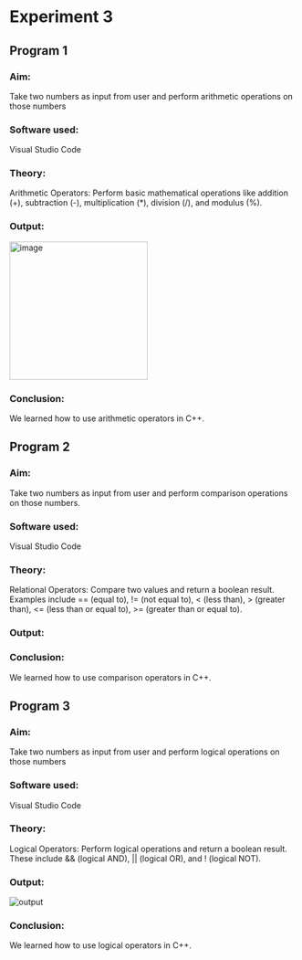 # Experiment 3
## Program 1
### Aim: 
Take two numbers as input from user and perform arithmetic operations on those numbers
### Software used: 
Visual Studio Code
### Theory:
Arithmetic Operators: Perform basic mathematical operations like addition (+), subtraction (-), multiplication (*), division (/), and modulus (%).
### Output:
<img width="242" alt="image" src="https://github.com/user-attachments/assets/565d8a34-a833-41d4-9d56-274f76430201">

### Conclusion:
We learned how to use arithmetic operators in C++.  

## Program 2
### Aim: 
Take two numbers as input from user and perform comparison operations on those numbers. 
### Software used: 
Visual Studio Code
### Theory:
Relational Operators: Compare two values and return a boolean result. Examples include == (equal to), != (not equal to), < (less than), > (greater than), <= (less than or equal to), >= (greater than or equal to).
### Output:

### Conclusion:
We learned how to use comparison operators in C++.

## Program 3
### Aim: 
Take two numbers as input from user and perform logical operations on those numbers
### Software used: 
Visual Studio Code
### Theory:
Logical Operators: Perform logical operations and return a boolean result. These include && (logical AND), || (logical OR), and ! (logical NOT).
### Output:
![output](LogicalOperatos.jpg)
### Conclusion:
We learned how to use logical operators in C++.
